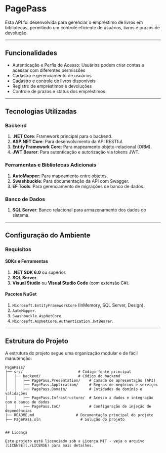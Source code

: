 # PagePass
Esta API foi desenvolvida para gerenciar o empréstimo de livros em bibliotecas, permitindo um controle eficiente de usuários, livros e prazos de devolução.

---

## Funcionalidades
- Autenticação e Perfis de Acesso: Usuários podem criar contas e acessar com diferentes permissões  
- Cadastro e gerenciamento de usuários
- Cadastro e controle de livros disponíveis
- Registro de empréstimos e devoluções
- Controle de prazos e status dos empréstimos

---

## Tecnologias Utilizadas
### Backend
1. **.NET Core**: Framework principal para o backend.
2. **ASP.NET Core**: Para desenvolvimento da API RESTful.
3. **Entity Framework Core**: Para mapeamento objeto-relacional (ORM).
4. **JWT Bearer**: Para autenticação e autorização via tokens JWT.

### Ferramentas e Bibliotecas Adicionais
1. **AutoMapper**: Para mapeamento entre objetos.
2. **Swashbuckle**: Para documentação da API com Swagger.
3. **EF Tools**: Para gerenciamento de migrações de banco de dados.

### Banco de Dados
1. **SQL Server**: Banco relacional para armazenamento dos dados do sistema.

---


## Configuração do Ambiente

### Requisitos

#### SDKs e Ferramentas
1. **.NET SDK 6.0** ou superior.
2. **SQL Server**.
3. **Visual Studio** ou **Visual Studio Code** (com extensão C#).

#### Pacotes NuGet
1. `Microsoft.EntityFrameworkCore` (InMemory, SQL Server, Design).
2. `AutoMapper`.
3. `Swashbuckle.AspNetCore`.
4. `Microsoft.AspNetCore.Authentication.JwtBearer`.

---
## Estrutura do Projeto

A estrutura do projeto segue uma organização modular e de fácil manutenção:

```plaintext
PagePass/
├── src/                         # Código-fonte principal
│   ├── backend/                 # Código do backend
│   │   ├── PagePass.Presentation/    # Camada de apresentação (API)
│   │   ├── PagePass.Application/     # Regras de negócios e serviços
│   │   ├── PagePass.Domain/          # Entidades de domínio e validações
│   │   ├── PagePass.Infrastructure/  # Acesso a dados e integração com o banco de dados
│   │   ├── PagePass.IoC/             # Configuração de injeção de dependências
├── README.md                   # Documentação principal do projeto
├── PagePass.sln                  # Solução do projeto


## Licença

Este projeto está licenciado sob a Licença MIT - veja o arquivo [LICENSE](./LICENSE) para mais detalhes.
